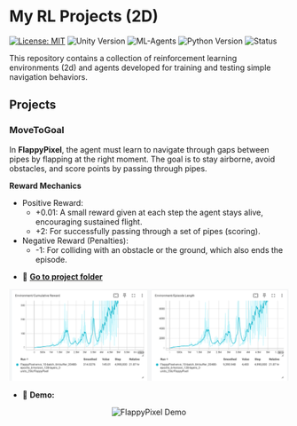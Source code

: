 # My RL Projects (2D)

[![License: MIT](https://img.shields.io/badge/License-MIT-yellow.svg)](https://opensource.org/licenses/MIT)
![Unity Version](https://img.shields.io/badge/Unity-2022.3.22f1-blue)
![ML-Agents](https://img.shields.io/badge/ML--Agents-0.30.0-orange)
![Python Version](https://img.shields.io/badge/python-3.9-blue)
![Status](https://img.shields.io/badge/status-active-brightgreen)

This repository contains a collection of reinforcement learning environments (2d) and agents developed for training and testing simple navigation behaviors.

## Projects

### MoveToGoal

In **FlappyPixel**, the agent must learn to navigate through gaps between pipes by flapping at the right moment. The goal is to stay airborne, avoid obstacles, and score points by passing through pipes.

**Reward Mechanics**
* Positive Reward:
  * +0.01: A small reward given at each step the agent stays alive, encouraging sustained flight.
  * +2: For successfully passing through a set of pipes (scoring).
* Negative Reward (Penalties):
  * -1: For colliding with an obstacle or the ground, which also ends the episode.

- 📂 [**Go to project folder**](ML-Agents/Examples/MoveToGoal)
<p align="center">
  <img src="Examples/video_and_graphs/FlappyPixel/flappy_pixel_graph.png" alt="FlappyPixel Eval" width="800"/>
</p>

- 🎥 **Demo:**

<p align="center">
  <img src="Examples/video_and_graphs/FlappyPixel/flappy_pixel_gif.gif" alt="FlappyPixel Demo" width="600"/>
</p>
